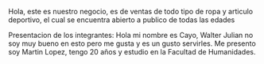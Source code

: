 Hola, este es nuestro negocio, es de ventas de todo tipo de ropa y articulo deportivo, el cual se encuentra abierto a publico de todas las edades



Presentacion de los integrantes:
Hola mi nombre es Cayo, Walter Julian no soy muy bueno en esto pero me gusta y es un gusto servirles.
Me presento soy Martin Lopez, tengo 20 años y estudio en la Facultad de Humanidades.
